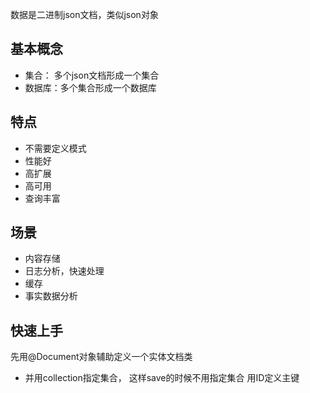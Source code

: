 数据是二进制json文档，类似json对象
## 基本概念
- 集合： 多个json文档形成一个集合
- 数据库：多个集合形成一个数据库
## 特点
- 不需要定义模式
- 性能好
- 高扩展
- 高可用
- 查询丰富
## 场景
- 内容存储
- 日志分析，快速处理
- 缓存
- 事实数据分析
## 快速上手
先用@Document对象辅助定义一个实体文档类
- 并用collection指定集合， 这样save的时候不用指定集合
用ID定义主键
